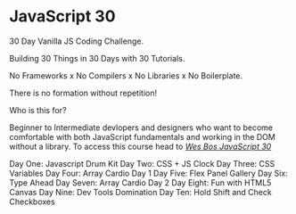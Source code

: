 # JavaScript 30

30 Day Vanilla JS Coding Challenge.

Building 30 Things in 30 Days with 30 Tutorials.

No Frameworks x No Compilers x No Libraries x No Boilerplate.

There is no formation without repetition!

Who is this for?

Beginner to Intermediate devlopers and designers who want to become comfortable with both JavaScript fundamentals and working in the DOM without a library. To access this course head to [*Wes Bos JavaScript 30*](https://JavaScript30.com)

Day One: Javascript Drum Kit
Day Two: CSS + JS Clock
Day Three: CSS Variables
Day Four: Array Cardio Day 1
Day Five: Flex Panel Gallery
Day Six: Type Ahead
Day Seven: Array Cardio Day 2
Day Eight: Fun with HTML5 Canvas
Day Nine: Dev Tools Domination
Day Ten: Hold Shift and Check Checkboxes
